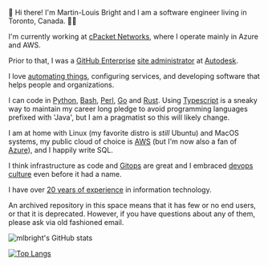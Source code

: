 👋 Hi there! I'm Martin-Louis Bright and I am a software engineer living in Toronto, Canada. 👨‍💻

I'm currently working at [cPacket Networks][cpacket], where I operate mainly in Azure and AWS.

Prior to that, I was a [GitHub Enterprise][ghes] [site administrator][github-site-admin] at [Autodesk][autodesk].

I love [automating things][xkcd-automation], configuring services, and developing software that helps people and organizations.

I can code in [Python][python], [Bash][bash], [Perl][perl], [Go][golang] and [Rust][rust].
Using [Typescript][typescript] is a sneaky way to maintain my career long pledge to avoid programming languages prefixed with 'Java', but I am a pragmatist so this will likely change.

I am at home with Linux (my favorite distro is _still_ Ubuntu) and MacOS systems, my public cloud of choice is [AWS][aws] (but I'm now also a fan of [Azure][azure]), and I happily write SQL.

I think infrastructure as code and [Gitops][gitops] are great and I embraced [devops culture][devops] even before it had a name.

I have over [20 years of experience][cv] in information technology.

An archived repository in this space means that it has few or no end users, or that it is deprecated.
However, if you have questions about any of them, please ask via old fashioned email.

![mlbright's GitHub stats](https://github-readme-stats.vercel.app/api?username=mlbright&show_icons=true&theme=radical)

[![Top Langs](https://github-readme-stats.vercel.app/api/top-langs/?username=mlbright&layout=compact)](https://github.com/anuraghazra/github-readme-stats)


[cpacket]: https://www.cpacket.com/
[github-site-admin]: https://github.com/mlbright/github-enterprise-site-admin
[autodesk]: https://www.autodesk.com/
[ghes]: https://github.com/enterprise
[xkcd-automation]: https://xkcd.com/1319/
[aws]: https://aws.amazon.com/
[golang]: https://golang.org
[python]: https://www.python.org/
[perl]: https://perl.com
[devops]: https://en.wikipedia.org/wiki/DevOps
[ioc]: https://en.wikipedia.org/wiki/Infrastructure_as_code
[gitops]: https://www.gitops.tech/
[rust]: https://www.rust-lang.org/
[typescript]: https://typescriptlang.org
[cpacket]: https://www.cpacket.com/
[azure]: https://portal.azure.com
[cv]: https://mlbright.github.io/cv/
[bash]: https://www.gnu.org/software/bash/manual/bash.html
[Ubuntu]: https://ubuntu.com/
